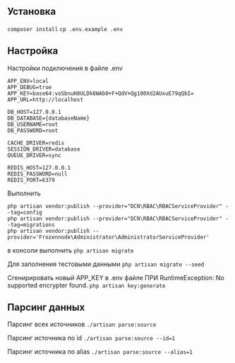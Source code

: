 ## Установка

`composer install`
`cp .env.example .env`

## Настройка

Настройки подключения в файле .env
```
APP_ENV=local
APP_DEBUG=true
APP_KEY=base64:voSbnuH8ULDk6WAb0+F+QdV+Qg180Xd2AUxuE79qQbI=
APP_URL=http://localhost

DB_HOST=127.0.0.1
DB_DATABASE={databaseName}
DB_USERNAME=root
DB_PASSWORD=root

CACHE_DRIVER=redis
SESSION_DRIVER=database
QUEUE_DRIVER=sync

REDIS_HOST=127.0.0.1
REDIS_PASSWORD=null
REDIS_PORT=6379
```

Выполнить

```
php artisan vendor:publish --provider="DCN\RBAC\RBACServiceProvider" --tag=config
php artisan vendor:publish --provider="DCN\RBAC\RBACServiceProvider" --tag=migrations
php artisan vendor:publish --provider='Frozennode\Administrator\AdministratorServiceProvider'
```

в консоли выполнить
`php artisan migrate`

Для заполнения тестовыми данными
`php artisan migrate --seed`

Сгенирировать новый APP_KEY в .env файле ПРИ RuntimeException: No supported encrypter found.
`php artisan key:generate`

## Парсинг данных

Парсинг всех источников
`./artisan parse:source`

Парсинг источника по id
`./artisan parse:source --id=1`

Парсинг источника по alias
`./artisan parse:source --alias=1`
